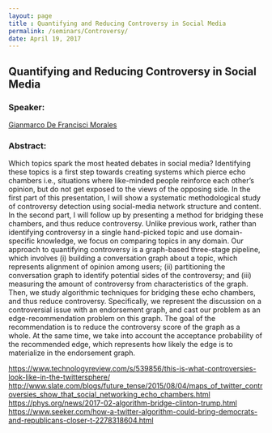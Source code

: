 ```yaml
---
layout: page
title : Quantifying and Reducing Controversy in Social Media
permalink: /seminars/Controversy/
date: April 19, 2017
---
```


## Quantifying and Reducing Controversy in Social Media

### Speaker:

[Gianmarco De Francisci Morales]()

### Abstract:

Which topics spark the most heated debates in social media? Identifying these topics is a first step towards creating systems which pierce echo chambers i.e., situations where like-minded people reinforce each other’s opinion, but do not get exposed to the views of the opposing side. In the first part of this presentation, I will show a systematic methodological study of controversy detection using social-media network structure and content. In the second part, I will follow up by presenting a method for bridging these chambers, and thus reduce controversy.
Unlike previous work, rather than identifying controversy in a single hand-picked topic and use domain-specific knowledge, we focus on comparing topics in any domain. Our approach to quantifying controversy is a graph-based three-stage pipeline, which involves (i) building a conversation graph about a topic, which represents alignment of opinion among users; (ii) partitioning the conversation graph to identify potential sides of the controversy; and (iii) measuring the amount of controversy from characteristics of the graph. 
Then, we study algorithmic techniques for bridging these echo chambers, and thus reduce controversy. Specifically, we represent the discussion on a controversial issue with an endorsement graph, and cast our problem as an edge-recommendation problem on this graph. The goal of the recommendation is to reduce the controversy score of the graph as a whole. At the same time, we take into account the acceptance probability of the recommended edge, which represents how likely the edge is to materialize in the endorsement graph.

https://www.technologyreview.com/s/539856/this-is-what-controversies-look-like-in-the-twittersphere/
http://www.slate.com/blogs/future_tense/2015/08/04/maps_of_twitter_controversies_show_that_social_networking_echo_chambers.html
https://phys.org/news/2017-02-algorithm-bridge-clinton-trump.html
https://www.seeker.com/how-a-twitter-algorithm-could-bring-democrats-and-republicans-closer-t-2278318604.html